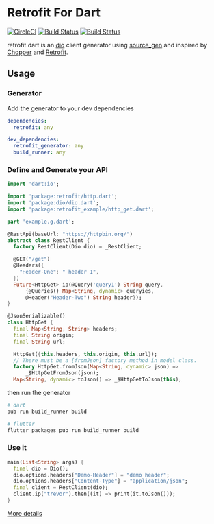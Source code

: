 # Retrofit For Dart

[![CircleCI](https://circleci.com/gh/trevorwang/retrofit.dart.svg?style=svg)](https://circleci.com/gh/trevorwang/retrofit.dart)
[![Build Status](https://travis-ci.org/trevorwang/retrofit.dart.svg?branch=master)](https://travis-ci.org/trevorwang/retrofit.dart)
[![Build Status](https://cloud.drone.io/api/badges/trevorwang/retrofit.dart/status.svg)](https://cloud.drone.io/trevorwang/retrofit.dart)

retrofit.dart is an [dio](https://github.com/flutterchina/dio/) client generator using [source_gen](https://github.com/dart-lang/source_gen) and inspired by [Chopper](https://github.com/lejard-h/chopper) and [Retrofit](https://github.com/square/retrofit).

## Usage

### Generator

Add the generator to your dev dependencies

```yaml
dependencies:
  retrofit: any

dev_dependencies:
  retrofit_generator: any
  build_runner: any
```

### Define and Generate your API

```dart
import 'dart:io';

import 'package:retrofit/http.dart';
import 'package:dio/dio.dart';
import 'package:retrofit_example/http_get.dart';

part 'example.g.dart';

@RestApi(baseUrl: "https://httpbin.org/")
abstract class RestClient {
  factory RestClient(Dio dio) = _RestClient;

  @GET("/get")
  @Headers({
    "Header-One": " header 1",
  })
  Future<HttpGet> ip(@Query('query1') String query,
      {@Queries() Map<String, dynamic> queryies,
      @Header("Header-Two") String header});
}

@JsonSerializable()
class HttpGet {
  final Map<String, String> headers;
  final String origin;
  final String url;

  HttpGet({this.headers, this.origin, this.url});
  // There must be a [fromJson] factory method in model class. 
  factory HttpGet.fromJson(Map<String, dynamic> json) =>
      _$HttpGetFromJson(json);
  Map<String, dynamic> toJson() => _$HttpGetToJson(this);
```

then run the generator

```sh
# dart
pub run build_runner build

# flutter
flutter packages pub run build_runner build
```

### Use it

```dart
main(List<String> args) {
  final dio = Dio();
  dio.options.headers["Demo-Header"] = "demo header";
  dio.options.headers["Content-Type"] = "application/json";
  final client = RestClient(dio);
  client.ip("trevor").then((it) => print(it.toJson()));
}
```

[More details](example/lib/example.dart)
